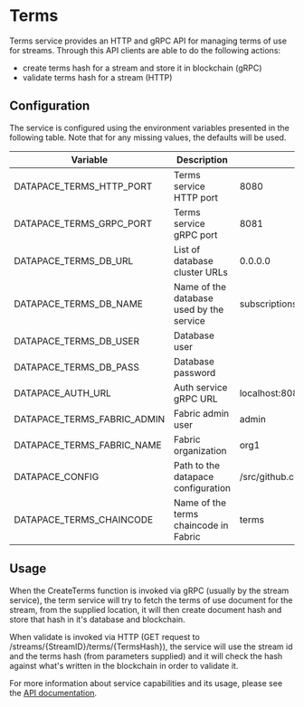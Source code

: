 # Terms

Terms service provides an HTTP and gRPC API for managing terms of use for streams.
Through this API clients are able to do the following
actions:

- create terms hash for a stream and store it in blockchain (gRPC)
- validate terms hash for a stream (HTTP)

## Configuration

The service is configured using the environment variables presented in the
following table. Note that for any missing values, the defaults will be used.

| Variable                    | Description                              | Default                                  |
|-----------------------------|------------------------------------------|------------------------------------------|
| DATAPACE_TERMS_HTTP_PORT    | Terms service HTTP port                  | 8080                                     |
| DATAPACE_TERMS_GRPC_PORT    | Terms service gRPC port                  | 8081                                     |
| DATAPACE_TERMS_DB_URL       | List of database cluster URLs            | 0.0.0.0                                  |
| DATAPACE_TERMS_DB_NAME      | Name of the database used by the service | subscriptions                            |
| DATAPACE_TERMS_DB_USER      | Database user                            |                                          |
| DATAPACE_TERMS_DB_PASS      | Database password                        |                                          |
| DATAPACE_AUTH_URL           | Auth service gRPC URL                    | localhost:8081                           |
| DATAPACE_TERMS_FABRIC_ADMIN | Fabric admin user                        | admin                                    |
| DATAPACE_TERMS_FABRIC_NAME  | Fabric organization                      | org1                                     |
| DATAPACE_CONFIG             | Path to the datapace configuration       | /src/github.com/datapace/datapace/config |
| DATAPACE_TERMS_CHAINCODE    | Name of the terms chaincode in Fabric    | terms                                    |

## Usage

When the CreateTerms function is invoked via gRPC (usually by the stream service), the term service will try to fetch
the terms of use document for the stream, from the supplied location, it will then create document hash and store that
hash in it's database and blockchain.

When validate is invoked via HTTP (GET request to /streams/{StreamID}/terms/{TermsHash}), the service will use the stream id
and the terms hash (from parameters supplied) and it will check the hash against what's written in the blockchain in order to validate it.

For more information about service capabilities and its usage, please see the [API documentation](swagger.yaml).

